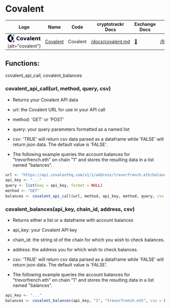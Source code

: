 # Covalent

| Logo                                                                        | Name                                    | Code     | cryptotrackr Docs                                                                            | Exchange Docs                              | Source Code                                                                          |
|------------|------------|------------|------------|------------|------------|
| ![covalent](/man/figures/Covalent_Wordmark_Three_Color.png){alt="covalent"} | [Covalent](https://www.covalenthq.com/) | Covalent | [/docs/covalent.md](https://github.com/TrevorFrench/cryptotrackr/blob/main/docs/covalent.md) | [🏢](https://www.covalenthq.com/docs/api/) | [/R/covalent.R](https://github.com/TrevorFrench/cryptotrackr/blob/main/R/covalent.R) |

## Functions:

covalent_api_call, covalent_balances

### covalent_api_call(url, method, query, csv)

-   Returns your Covalent API data

-   url: the Covalent URL for use in your API call

-   method: 'GET' or 'POST'

-   query: your query parameters formatted as a named list

-   csv: 'TRUE' will return csv data parsed as a dataframe while 'FALSE' will return json data. The default value is 'FALSE'.

-   The following example queries the account balances for "trevorfrench.eth" on chain "1" and stores the resulting data in a list named "balances".

``` r
url <- "https://api.covalenthq.com/v1/1/address/trevorfrench.eth/balances_v2/"
api_key <- "..."
query <- list(key = api_key, format = NULL)
method <- "GET"
balances <- covalent_api_call(url, method, api_key, method, query, csv = FALSE)
```

### covalent_balances(api_key, chain_id, address, csv)

-   Returns either a list or a dataframe with account balances

-   api_key: your Covalent API key

-   chain_id: the string id of the chain for which you wish to check balances.

-   address: the address you for which wish to check balances.

-   csv: 'TRUE' will return csv data parsed as a dataframe while 'FALSE' will return json data. The default value is 'FALSE'.

-   The following example queries the account balances for "trevorfrench.eth" on chain "1" and stores the resulting data in a list named "balances".

``` r
api_key <- "..."
balances <- covalent_balances(api_key, "1", "trevorfrench.eth", csv = FALSE)
```

### 
